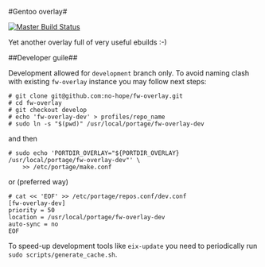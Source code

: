 #Gentoo overlay#

[![Master Build Status](https://github.com/no-hope/fw-overlay/actions/workflows/build-cache.yml/badge.svg)](https://github.com/no-hope/fw-overlay)

Yet another overlay full of very useful ebuilds :-)

##Developer guile##

Development allowed for `development` branch only. To avoid naming clash with existing `fw-overlay` instance you may follow next steps:

    # git clone git@github.com:no-hope/fw-overlay.git
    # cd fw-overlay
    # git checkout develop
    # echo 'fw-overlay-dev' > profiles/repo_name
    # sudo ln -s "$(pwd)" /usr/local/portage/fw-overlay-dev

and then

    # sudo echo 'PORTDIR_OVERLAY="${PORTDIR_OVERLAY} /usr/local/portage/fw-overlay-dev"' \
        >> /etc/portage/make.conf

or (preferred way)

    # cat << 'EOF' >> /etc/portage/repos.conf/dev.conf
    [fw-overlay-dev]
    priority = 50
    location = /usr/local/portage/fw-overlay-dev
    auto-sync = no
    EOF

To speed-up development tools like `eix-update` you need to periodically run `sudo scripts/generate_cache.sh`.
